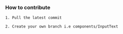 ### How to contribute

    1. Pull the latest commit 

    2. Create your own branch i.e components/InputText